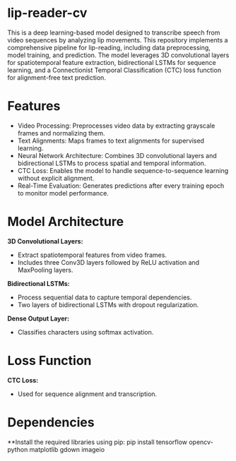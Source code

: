 # lip-reader-cv

This is a deep learning-based model designed to transcribe speech from video sequences by analyzing lip movements. This repository implements a comprehensive pipeline for lip-reading, including data preprocessing, model training, and prediction. The model leverages 3D convolutional layers for spatiotemporal feature extraction, bidirectional LSTMs for sequence learning, and a Connectionist Temporal Classification (CTC) loss function for alignment-free text prediction.

# Features
- Video Processing: Preprocesses video data by extracting grayscale frames and normalizing them.
- Text Alignments: Maps frames to text alignments for supervised learning.
- Neural Network Architecture: Combines 3D convolutional layers and bidirectional LSTMs to process spatial and temporal information.
- CTC Loss: Enables the model to handle sequence-to-sequence learning without explicit alignment.
- Real-Time Evaluation: Generates predictions after every training epoch to monitor model performance.

# Model Architecture

**3D Convolutional Layers:**
- Extract spatiotemporal features from video frames.
- Includes three Conv3D layers followed by ReLU activation and MaxPooling layers.
  
**Bidirectional LSTMs:**
- Process sequential data to capture temporal dependencies.
- Two layers of bidirectional LSTMs with dropout regularization.
  
**Dense Output Layer:**
  - Classifies characters using softmax activation.

# Loss Function
**CTC Loss:**
- Used for sequence alignment and transcription.

# Dependencies
**Install the required libraries using pip:
pip install tensorflow opencv-python matplotlib gdown imageio


